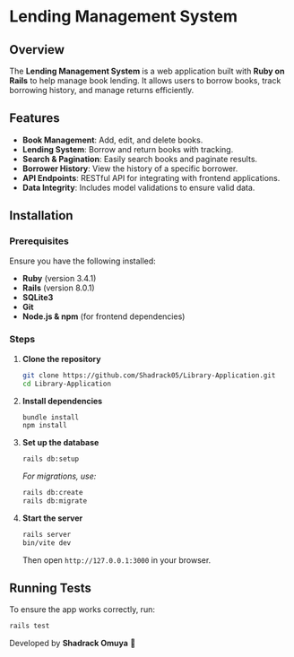 # Lending Management System

## Overview
The **Lending Management System** is a web application built with **Ruby on Rails** to help manage book lending. It allows users to borrow books, track borrowing history, and manage returns efficiently.

## Features
- **Book Management**: Add, edit, and delete books.
- **Lending System**: Borrow and return books with tracking.
- **Search & Pagination**: Easily search books and paginate results.
- **Borrower History**: View the history of a specific borrower.
- **API Endpoints**: RESTful API for integrating with frontend applications.
- **Data Integrity**: Includes model validations to ensure valid data.

## Installation
### Prerequisites
Ensure you have the following installed:
- **Ruby** (version 3.4.1)
- **Rails** (version 8.0.1)
- **SQLite3** 
- **Git**
- **Node.js & npm**  (for frontend dependencies)

### Steps
1. **Clone the repository**
   ```sh
   git clone https://github.com/Shadrack05/Library-Application.git
   cd Library-Application
   ```

2. **Install dependencies**
   ```sh
   bundle install
   npm install
   ```

3. **Set up the database**
   ```sh
   rails db:setup
   ```
   *For migrations, use:*
   ```sh
   rails db:create 
   rails db:migrate
   ```

4. **Start the server**
   ```sh
   rails server
   bin/vite dev 
   ```
   Then open `http://127.0.0.1:3000` in your browser.


## Running Tests
To ensure the app works correctly, run:
```sh
rails test
```

Developed by **Shadrack Omuya** 🚀

